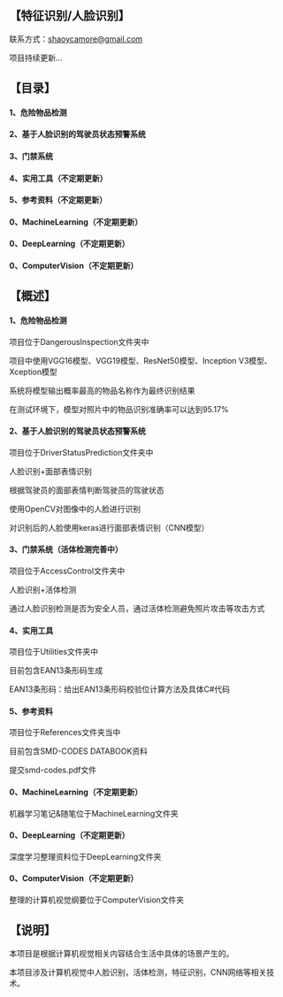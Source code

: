 ## 【特征识别/人脸识别】

联系方式：shaoycamore@gmail.com  

项目持续更新...

## 【目录】

#### 1、危险物品检测

#### 2、基于人脸识别的驾驶员状态预警系统

#### 3、门禁系统

#### 4、实用工具（不定期更新）

#### 5、参考资料（不定期更新）

#### 0、MachineLearning（不定期更新）

#### 0、DeepLearning（不定期更新）

#### 0、ComputerVision（不定期更新）

## 【概述】

#### 1、危险物品检测

  项目位于DangerousInspection文件夹中
  
  项目中使用VGG16模型、VGG19模型、ResNet50模型、Inception V3模型、Xception模型
  
  系统将模型输出概率最高的物品名称作为最终识别结果
  
  在测试环境下，模型对照片中的物品识别准确率可以达到95.17% 

#### 2、基于人脸识别的驾驶员状态预警系统

  项目位于DriverStatusPrediction文件夹中

  人脸识别+面部表情识别

  根据驾驶员的面部表情判断驾驶员的驾驶状态

  使用OpenCV对图像中的人脸进行识别

  对识别后的人脸使用keras进行面部表情识别（CNN模型）
  
#### 3、门禁系统（活体检测完善中）

  项目位于AccessControl文件夹中
  
  人脸识别+活体检测
  
  通过人脸识别检测是否为安全人员，通过活体检测避免照片攻击等攻击方式
  
#### 4、实用工具

  项目位于Utilities文件夹中
  
  目前包含EAN13条形码生成
  
  EAN13条形码：给出EAN13条形码校验位计算方法及具体C#代码
  
#### 5、参考资料

  项目位于References文件夹当中	
  
  目前包含SMD-CODES DATABOOK资料

提交smd-codes.pdf文件
  
#### 0、MachineLearning（不定期更新）

  机器学习笔记&随笔位于MachineLearning文件夹

#### 0、DeepLearning（不定期更新）

  深度学习整理资料位于DeepLearning文件夹
  
#### 0、ComputerVision（不定期更新）
  
  整理的计算机视觉纲要位于ComputerVision文件夹
  
## 【说明】

本项目是根据计算机视觉相关内容结合生活中具体的场景产生的。

本项目涉及计算机视觉中人脸识别，活体检测，特征识别，CNN网络等相关技术。
